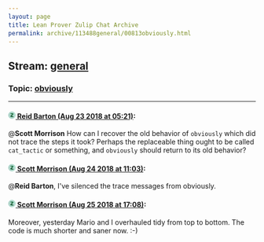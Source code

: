 ```yaml
---
layout: page
title: Lean Prover Zulip Chat Archive 
permalink: archive/113488general/00813obviously.html
---
```


## Stream: [general](index.html)
### Topic: [obviously](00813obviously.html)

---

#### [![Click to go to Zulip](../../assets/img/zulip2.png) Reid Barton (Aug 23 2018 at 05:21)](https://leanprover.zulipchat.com/#narrow/stream/113488-general/topic/obviously/near/132615425):
@**Scott Morrison** How can I recover the old behavior of `obviously` which did not trace the steps it took?
Perhaps the replaceable thing ought to be called `cat_tactic` or something, and `obviously` should return to its old behavior?

#### [![Click to go to Zulip](../../assets/img/zulip2.png) Scott Morrison (Aug 24 2018 at 11:03)](https://leanprover.zulipchat.com/#narrow/stream/113488-general/topic/obviously/near/132685421):
@**Reid Barton**, I've silenced the trace messages from obviously.

#### [![Click to go to Zulip](../../assets/img/zulip2.png) Scott Morrison (Aug 25 2018 at 17:08)](https://leanprover.zulipchat.com/#narrow/stream/113488-general/topic/obviously/near/132752117):
Moreover, yesterday Mario and I overhauled tidy from top to bottom. The code is much shorter and saner now. :-)

